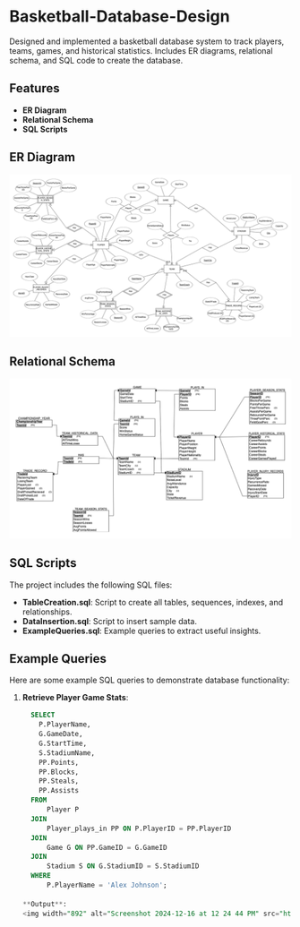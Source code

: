 # Basketball-Database-Design
Designed and implemented a basketball database system to track players, teams, games, and historical statistics. Includes ER diagrams, relational schema, and SQL code to create the database.

## Features
- **ER Diagram**
- **Relational Schema**
- **SQL Scripts**


## ER Diagram

![ER Diagram](ERD.png)



## Relational Schema

![Relational Schema](relational_schema.png)


## SQL Scripts
The project includes the following SQL files:
- **TableCreation.sql**: Script to create all tables, sequences, indexes, and relationships.
- **DataInsertion.sql**: Script to insert sample data.
- **ExampleQueries.sql**: Example queries to extract useful insights.


## Example Queries
Here are some example SQL queries to demonstrate database functionality:

1. **Retrieve Player Game Stats**:
   ```sql
     SELECT 
       P.PlayerName,
       G.GameDate,
       G.StartTime,
       S.StadiumName,
       PP.Points,
       PP.Blocks,
       PP.Steals,
       PP.Assists
     FROM 
         Player P
     JOIN 
         Player_plays_in PP ON P.PlayerID = PP.PlayerID
     JOIN 
         Game G ON PP.GameID = G.GameID
     JOIN 
         Stadium S ON G.StadiumID = S.StadiumID
     WHERE 
         P.PlayerName = 'Alex Johnson';

   **Output**:
   <img width="892" alt="Screenshot 2024-12-16 at 12 24 44 PM" src="https://github.com/user-attachments/assets/3a3d326c-cff2-4289-af6f-986d1d12967e" />

